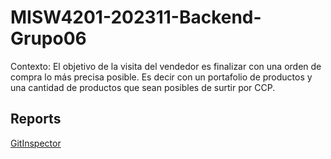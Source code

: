 # MISW4201-202311-Backend-Grupo06

Contexto: 
El objetivo de la visita del vendedor es finalizar con una orden de compra lo más precisa posible. Es decir con un portafolio de productos y una cantidad de productos que sean posibles de surtir por CCP.

## Reports  

[GitInspector](https://MISW-4201-ProcesosDesarrolloAgil.github.io/MISW4201-202311-Backend-Grupo06/reports) 
